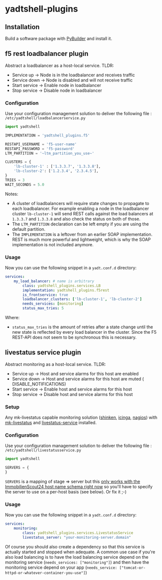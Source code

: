# yadtshell-plugins

## Installation
Build a software package with [PyBuilder](http://pybuilder.github.io) and install it.

## f5 rest loadbalancer plugin

Abstract a loadbalancer as a host-local service.
TLDR:
* Service up    -> Node is in the loadbalancer and receives traffic
* Service down  -> Node is disabled and will not receive traffic
* Start service -> Enable node in loadbalancer
* Stop service  -> Disable node in loadbalancer

### Configuration
Use your configuration management solution to deliver the following file : 
`/etc/yadtshell/loadbalancerservice.py`
```python
import yadtshell

IMPLEMENTATION = 'yadtshell_plugins.f5'

RESTAPI_USERNAME = 'f5-user-name'
RESTAPI_PASSWORD = 'f5-password'
LTM_PARTITION = '~ltm_partition_you_use~'

CLUSTERS = {
    'lb-cluster-1' : ['1.3.3.7', '1.3.3.8'],
    'lb-cluster-2': ['1.2.3.4', '2.3.4.5'],
}
TRIES = 3
WAIT_SECONDS = 5.0
```

Notes:
* A cluster of loadbalancers will require state changes to propagate to each 
  loadbalancer. For example enabling a node in the loadbalancer cluster
  `lb-cluster-1` will send REST calls against the load balancers at `1.3.3.7` 
  and `1.3.3.8` and also check the status on both of those.
* The `LTM_PARTITION` declaration can be left empty if you are using the 
  default partition.
* The `IMPLEMENTATION` is a leftover from an earlier SOAP implementation.
  REST is much more powerful and lightweight, which is why the SOAP 
  implementation is not included anymore.

### Usage

Now you can use the following snippet in a `yadt.conf.d` directory:

```yaml
services:
    my_load_balancer: # name is arbitrary
        class: yadtshell_plugins.services.LB
        implementation: yadtshell_plugins.f5rest
        is_frontservice: true
        loadbalancer_clusters: ['lb-cluster-1', 'lb-cluster-2']
        needs_services: [monitoring]
        status_max_tries: 5
```

Where:
* `status_max_tries` is the amount of retries after a state change until the 
  new state is reflected by every load balancer in the cluster. Since the 
  F5 REST-API does not seem to be synchronous this is necessary.

## livestatus service plugin


Abstract monitoring as a host-local service.
TLDR:
* Service up    -> Host and service alarms for this host are enabled
* Service down  -> Host and service alarms for this host are muted (
  DISABLE_NOTIFICATIONS)
* Start service -> Enable host and service alarms for this host
* Stop service  -> Disable host and service alarms for this host

### Setup
Any mk-livestatus capable monitoring solution ([shinken](http://www.shinken-monitoring.org/wiki/livestatus_shinken), [icinga](http://docs.icinga.org/latest/en/int-mklivestatus.html), [nagios](http://mathias-kettner.de/checkmk_livestatus.html)) with [mk-livestatus](http://mathias-kettner.de/checkmk_livestatus.html) and [livestatus-service](https://github.com/ImmobilienScout24/livestatus_service) installed.

### Configuration
Use your configuration management solution to deliver the following file : 
`/etc/yadtshell/livestatusservice.py`
```python
import yadtshell

SERVERS = {
}
```
`SERVERS` is a mapping of stage => server but this [only works with the ImmobilienScout24 host name schema right now](https://github.com/yadt/yadtshell/blob/master/src/main/python/yadtshell/util.py#L47) so you'll have to specify the server to use on a per-host basis (see below). Or fix it ;-)

### Usage
Now you can use the following snippet in a `yadt.conf.d` directory:

```yaml
services:
    monitoring:
        class: yadtshell_plugins.services.LivestatusService
        livestatus_server: "your-monitoring-server.domain"
```
Of course you should also create a dependency so that this service is actually started and stopped when adequate.
A common use case if you're also load balancing is to have the load balancing service depend on the monitoring service (`needs_services: ["monitoring"]`) and then have the monitoring service depend on your app (`needs_service: ["tomcat-or-httpd-or-whatever-container-you-use"]`)
